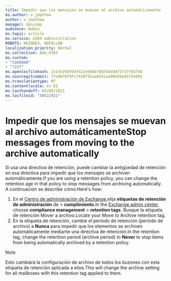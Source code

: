 ```yaml
---
title: Impedir que los mensajes se muevan al archivo automáticamente
ms.author: v-jmathew
author: v-jmathew
manager: dansimp
audience: Admin
ms.topic: article
ms.service: o365-administration
ROBOTS: NOINDEX, NOFOLLOW
localization_priority: Normal
ms.collection: Adm_O365
ms.custom:
- "3100008"
- "7217"
ms.openlocfilehash: 2cb3e29dfd4f422e946b7887d4d44f373ff03794
ms.sourcegitcommit: 7fa9bf6f9fc7438791aa9241a440e5be817d4401
ms.translationtype: MT
ms.contentlocale: es-ES
ms.lasthandoff: 03/08/2021
ms.locfileid: "50522421"
---
```

# <a name="stop-messages-from-moving-to-the-archive-automatically"></a><span data-ttu-id="723ff-102">Impedir que los mensajes se muevan al archivo automáticamente</span><span class="sxs-lookup"><span data-stu-id="723ff-102">Stop messages from moving to the archive automatically</span></span>

<span data-ttu-id="723ff-103">Si usa una directiva de retención, puede cambiar la antigüedad de retención en esa directiva para impedir que los mensajes se archiven automáticamente.</span><span class="sxs-lookup"><span data-stu-id="723ff-103">If you are using a retention policy, you can change the retention age in that policy to stop messages from archiving automatically.</span></span> <span data-ttu-id="723ff-104">A continuación se describe cómo:</span><span class="sxs-lookup"><span data-stu-id="723ff-104">Here's how:</span></span>

1. <span data-ttu-id="723ff-105">En el [Centro de administración de Exchange,](https://go.microsoft.com/fwlink/?linkid=2059104)elija **etiquetas de retención de administración** de  >  **cumplimiento.**</span><span class="sxs-lookup"><span data-stu-id="723ff-105">In the [Exchange admin center](https://go.microsoft.com/fwlink/?linkid=2059104), choose **compliance management** > **retention tags**.</span></span> <span data-ttu-id="723ff-106">Busque la etiqueta de retención Mover a archivo.</span><span class="sxs-lookup"><span data-stu-id="723ff-106">Locate your Move to Archive retention tag.</span></span>
2. <span data-ttu-id="723ff-107">En la etiqueta de retención, cambie el período de retención (período de archivo) a **Nunca** para impedir que los elementos se archiven automáticamente mediante una directiva de retención.</span><span class="sxs-lookup"><span data-stu-id="723ff-107">In the retention tag, change the retention period (archive period) to **Never** to stop items from being automatically archived by a retention policy.</span></span>

> [!NOTE]
> <span data-ttu-id="723ff-108">Esto cambiará la configuración de archivo de todos los buzones con esta etiqueta de retención aplicada a ellos.</span><span class="sxs-lookup"><span data-stu-id="723ff-108">This will change the archive setting for all mailboxes with this retention tag applied to them.</span></span>
